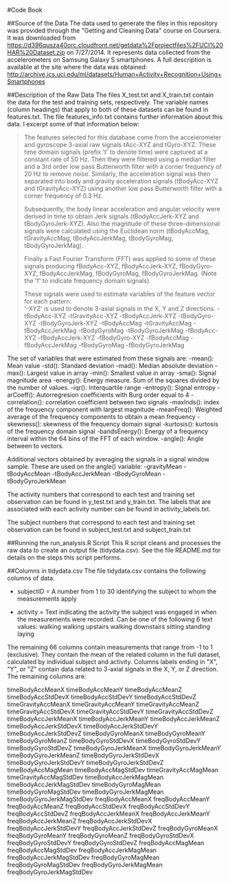 #Code Book

##Source of the Data
The data used to generate the files in this repository was provided through the "Getting and Cleaning Data" course on Coursera.  It was downloaded from 
https://d396qusza40orc.cloudfront.net/getdata%2Fprojectfiles%2FUCI%20HAR%20Dataset.zip on 7/27/2014.  It represents data collected from the accelerometers on Samsung Galaxy S smartphones. A full description is available at the site where the data was obtained: 
http://archive.ics.uci.edu/ml/datasets/Human+Activity+Recognition+Using+Smartphones 

##Description of the Raw Data
The files X_test.txt and X_train.txt contain the data for the test and training sets, respectively.  The variable names (column headings) that apply to both of these datasets can be found in features.txt. The file features_info.txt contains further information about this data. I excerpt some of that information below:

>The features selected for this database come from the accelerometer and gyroscope 3-axial raw signals tAcc-XYZ and tGyro-XYZ. These time domain signals (prefix 't' to denote time) were captured at a constant rate of 50 Hz. Then they were filtered using a median filter and a 3rd order low pass Butterworth filter with a corner frequency of 20 Hz to remove noise. Similarly, the acceleration signal was then separated into body and gravity acceleration signals (tBodyAcc-XYZ and tGravityAcc-XYZ) using another low pass Butterworth filter with a corner frequency of 0.3 Hz. 
>  
>Subsequently, the body linear acceleration and angular velocity were derived in time to obtain Jerk signals (tBodyAccJerk-XYZ and tBodyGyroJerk-XYZ). Also the magnitude of these three-dimensional signals were calculated using the Euclidean norm (tBodyAccMag, tGravityAccMag, tBodyAccJerkMag, tBodyGyroMag, tBodyGyroJerkMag). 
>  
>Finally a Fast Fourier Transform (FFT) was applied to some of these signals producing fBodyAcc-XYZ, fBodyAccJerk-XYZ, fBodyGyro-XYZ, fBodyAccJerkMag, fBodyGyroMag, fBodyGyroJerkMag. (Note the 'f' to indicate frequency domain signals). 
>  
>These signals were used to estimate variables of the feature vector for each pattern:  
> '-XYZ' is used to denote 3-axial signals in the X, Y and Z directions.
-tBodyAcc-XYZ
-tGravityAcc-XYZ
-tBodyAccJerk-XYZ
-tBodyGyro-XYZ
-tBodyGyroJerk-XYZ
-tBodyAccMag
-tGravityAccMag
-tBodyAccJerkMag
-tBodyGyroMag
-tBodyGyroJerkMag
-fBodyAcc-XYZ
-fBodyAccJerk-XYZ
-fBodyGyro-XYZ
-fBodyAccMag
-fBodyAccJerkMag
-fBodyGyroMag
-fBodyGyroJerkMag

The set of variables that were estimated from these signals are: 
-mean(): Mean value
-std(): Standard deviation
-mad(): Median absolute deviation 
-max(): Largest value in array
-min(): Smallest value in array
-sma(): Signal magnitude area
-energy(): Energy measure. Sum of the squares divided by the number of values. 
-iqr(): Interquartile range 
-entropy(): Signal entropy
-arCoeff(): Autorregresion coefficients with Burg order equal to 4
-correlation(): correlation coefficient between two signals
-maxInds(): index of the frequency component with largest magnitude
-meanFreq(): Weighted average of the frequency components to obtain a mean frequency
-skewness(): skewness of the frequency domain signal 
-kurtosis(): kurtosis of the frequency domain signal 
-bandsEnergy(): Energy of a frequency interval within the 64 bins of the FFT of each window.
-angle(): Angle between to vectors.

Additional vectors obtained by averaging the signals in a signal window sample. These are used on the angle() variable:
-gravityMean
-tBodyAccMean
-tBodyAccJerkMean
-tBodyGyroMean
-tBodyGyroJerkMean


The activity numbers that correspond to each test and training set observation can be found in y_test.txt and y_train.txt. The labels that are associated with each activity number can be found in activity_labels.txt.

The subject numbers that correspond to each test and training set observation can be found in subject_test.txt and subject_train.txt


##Running the run_analysis.R Script
This R script cleans and processes the raw data to create an output file (tidydata.csv). See the file README.md for details on the steps this script performs.


##Columns in tidydata.csv
The file tidydata.csv contains the following columns of data:

- subjectID = A number from 1 to 30 identifying the subject to whom the measurements apply

- activity = Text indicating the activity the subject was engaged in when the measurements were recorded.  Can be one of the following 6 text values:
    walking
    walking upstairs
    walking downstairs
    sitting
    standing
    laying

The remaining 66 columns contain measurements that range from -1 to 1 (exclusive). They contain the mean of the related column in the full dataset, calculated by individual subject and activity. Columns labels ending in "X", "Y", or "Z" contain data related to 3-axial signals in the X, Y, or Z direction. The remaining columns are:

timeBodyAccMeanX
timeBodyAccMeanY
timeBodyAccMeanZ
timeBodyAccStdDevX
timeBodyAccStdDevY
timeBodyAccStdDevZ
timeGravityAccMeanX
timeGravityAccMeanY
timeGravityAccMeanZ
timeGravityAccStdDevX
timeGravityAccStdDevY
timeGravityAccStdDevZ
timeBodyAccJerkMeanX
timeBodyAccJerkMeanY
timeBodyAccJerkMeanZ
timeBodyAccJerkStdDevX
timeBodyAccJerkStdDevY
timeBodyAccJerkStdDevZ
timeBodyGyroMeanX
timeBodyGyroMeanY
timeBodyGyroMeanZ
timeBodyGyroStdDevX
timeBodyGyroStdDevY
timeBodyGyroStdDevZ
timeBodyGyroJerkMeanX
timeBodyGyroJerkMeanY
timeBodyGyroJerkMeanZ
timeBodyGyroJerkStdDevX
timeBodyGyroJerkStdDevY
timeBodyGyroJerkStdDevZ
timeBodyAccMagMean
timeBodyAccMagStdDev
timeGravityAccMagMean
timeGravityAccMagStdDev
timeBodyAccJerkMagMean
timeBodyAccJerkMagStdDev
timeBodyGyroMagMean
timeBodyGyroMagStdDev
timeBodyGyroJerkMagMean
timeBodyGyroJerkMagStdDev
freqBodyAccMeanX
freqBodyAccMeanY
freqBodyAccMeanZ
freqBodyAccStdDevX
freqBodyAccStdDevY
freqBodyAccStdDevZ
freqBodyAccJerkMeanX
freqBodyAccJerkMeanY
freqBodyAccJerkMeanZ
freqBodyAccJerkStdDevX
freqBodyAccJerkStdDevY
freqBodyAccJerkStdDevZ
freqBodyGyroMeanX
freqBodyGyroMeanY
freqBodyGyroMeanZ
freqBodyGyroStdDevX
freqBodyGyroStdDevY
freqBodyGyroStdDevZ
freqBodyAccMagMean
freqBodyAccMagStdDev
freqBodyAccJerkMagMean
freqBodyAccJerkMagStdDev
freqBodyGyroMagMean
freqBodyGyroMagStdDev
freqBodyGyroJerkMagMean
freqBodyGyroJerkMagStdDev
